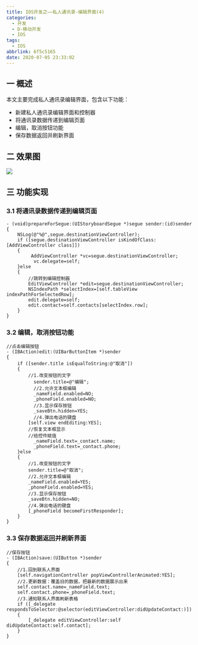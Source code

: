 ```yaml
---
title: IOS开发之——私人通讯录-编辑界面(4)
categories:
  - 开发
  - D-移动开发
  - IOS
tags:
  - IOS
abbrlink: 6f5c5165
date: 2020-07-05 23:33:02
---
```

## 一 概述

本文主要完成私人通讯录编辑界面，包含以下功能：

* 新建私人通讯录编辑界面和控制器
* 将通讯录数据传递到编辑页面
* 编辑，取消按钮功能
* 保存数据返回并刷新界面

<!--more-->

## 二 效果图

![][1]

## 三 功能实现

### 3.1 将通讯录数据传递到编辑页面

```
- (void)prepareForSegue:(UIStoryboardSegue *)segue sender:(id)sender
{
    NSLog(@"%@",segue.destinationViewController);
    if ([segue.destinationViewController isKindOfClass:[AddViewController class]])
    {
         AddViewController *vc=segue.destinationViewController;
          vc.delegate=self;
    }else
    {
        //跳转到编辑控制器
        EditViewController *edit=segue.destinationViewController;
        NSIndexPath *selectIndex=[self.tableView indexPathForSelectedRow];
        edit.delegate=self;
        edit.contact=self.contacts[selectIndex.row];
    }
}
```

### 3.2 编辑，取消按钮功能

```
//点击编辑按钮
- (IBAction)edit:(UIBarButtonItem *)sender
{
    if ([sender.title isEqualToString:@"取消"])
    {
        //1.改变按钮的文字
          sender.title=@"编辑";
          //2.允许文本框编辑
          _nameField.enabled=NO;
          _phoneField.enabled=NO;
          //3.显示保存按钮
          _saveBtn.hidden=YES;
          //4.弹出电话的键盘
        [self.view endEditing:YES];
        //恢复文本框显示
        //给控件赋值
          _nameField.text=_contact.name;
          _phoneField.text=_contact.phone;
    }else
    {
        //1.改变按钮的文字
        sender.title=@"取消";
        //2.允许文本框编辑
        _nameField.enabled=YES;
        _phoneField.enabled=YES;
        //3.显示保存按钮
        _saveBtn.hidden=NO;
        //4.弹出电话的键盘
        [_phoneField becomeFirstResponder];
    }
}
```

### 3.3 保存数据返回并刷新界面

```
//保存按钮
- (IBAction)save:(UIButton *)sender
{
    //1.回到联系人界面
    [self.navigationController popViewControllerAnimated:YES];
    //2.更新数据：覆盖旧的数据，把最新的数据展示出来
    self.contact.name=_nameField.text;
    self.contact.phone=_phoneField.text;
    //3.通知联系人界面刷新表格
    if ([_delegate respondsToSelector:@selector(editViewController:didUpdateContact:)])
    {
        [_delegate editViewController:self didUpdateContact:self.contact];
    } 
}
```



[1]:https://cdn.jsdelivr.net/gh/PGzxc/CDN/blog-image/ios-sirentongxunlu-eidt.gif